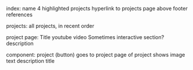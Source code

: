 index:
    name
    4 highlighted projects
        hyperlink to projects page above
    footer
        references

projects:
    all projects, in recent order


project page:
    Title
    youtube video
        Sometimes interactive section?
    description


component:
    project (button)
        goes to project page of project
        shows image
        text description
        title